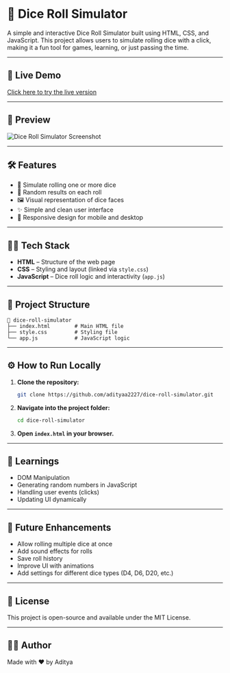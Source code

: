 # 🎲 Dice Roll Simulator

A simple and interactive Dice Roll Simulator built using HTML, CSS, and JavaScript. This project allows users to simulate rolling dice with a click, making it a fun tool for games, learning, or just passing the time.

---

## 🚀 Live Demo

[Click here to try the live version](#) <!-- Replace # with your live demo link if available -->

---

## 📸 Preview

![Dice Roll Simulator Screenshot](#) <!-- Add a screenshot image or link here -->

---

## 🛠️ Features

- 🎲 Simulate rolling one or more dice
- 🔄 Random results on each roll
- 🖼️ Visual representation of dice faces
- ✨ Simple and clean user interface
- 📱 Responsive design for mobile and desktop

---

## 🧑‍💻 Tech Stack

- **HTML** – Structure of the web page
- **CSS** – Styling and layout (linked via `style.css`)
- **JavaScript** – Dice roll logic and interactivity (`app.js`)

---

## 📂 Project Structure

```
📁 dice-roll-simulator  
├── index.html        # Main HTML file  
├── style.css         # Styling file  
└── app.js            # JavaScript logic
```

---

## ⚙️ How to Run Locally

1. **Clone the repository:**
    ```bash
    git clone https://github.com/adityaa2227/dice-roll-simulator.git
    ```
2. **Navigate into the project folder:**
    ```bash
    cd dice-roll-simulator
    ```
3. **Open `index.html` in your browser.**

---

## 🧠 Learnings

- DOM Manipulation
- Generating random numbers in JavaScript
- Handling user events (clicks)
- Updating UI dynamically

---

## 📌 Future Enhancements

- Allow rolling multiple dice at once
- Add sound effects for rolls
- Save roll history
- Improve UI with animations
- Add settings for different dice types (D4, D6, D20, etc.)

---

## 📄 License

This project is open-source and available under the MIT License.

---

## 🙋‍♂️ Author

Made with ❤️ by Aditya <!-- Replace with your name or GitHub profile -->